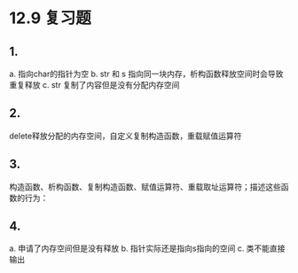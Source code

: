 # 12.9 复习题
## 1. 
a. 指向char的指针为空
b. str 和 s 指向同一块内存，析构函数释放空间时会导致重复释放
c. str 复制了内容但是没有分配内存空间
## 2. 
delete释放分配的内存空间，自定义复制构造函数，重载赋值运算符
## 3. 
构造函数、析构函数、复制构造函数、赋值运算符、重载取址运算符；描述这些函数的行为：
## 4. 
a. 申请了内存空间但是没有释放 b. 指针实际还是指向s指向的空间 c. 类不能直接输出
